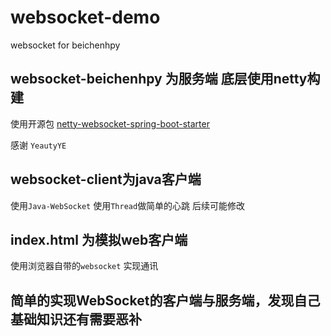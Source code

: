 # websocket-demo
websocket for beichenhpy
## websocket-beichenhpy 为服务端 底层使用netty构建
使用开源包 [netty-websocket-spring-boot-starter](https://github.com/YeautyYE/netty-websocket-spring-boot-starter)

感谢 `YeautyYE`
## websocket-client为java客户端
  使用`Java-WebSocket`  使用`Thread`做简单的心跳 后续可能修改
## index.html 为模拟web客户端
  使用浏览器自带的`websocket` 实现通讯



## 简单的实现WebSocket的客户端与服务端，发现自己基础知识还有需要恶补
